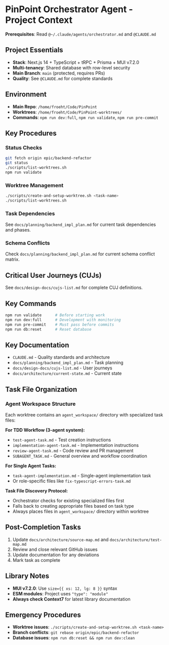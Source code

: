 # PinPoint Orchestrator Agent - Project Context

**Prerequisites**: Read `@~/.claude/agents/orchestrator.md` and `@CLAUDE.md`

## Project Essentials

- **Stack**: Next.js 14 + TypeScript + tRPC + Prisma + MUI v7.2.0
- **Multi-tenancy**: Shared database with row-level security
- **Main Branch**: `main` (protected, requires PRs)
- **Quality**: See `@CLAUDE.md` for complete standards

## Environment

- **Main Repo**: `/home/froeht/Code/PinPoint`
- **Worktrees**: `/home/froeht/Code/PinPoint-worktrees/`
- **Commands**: `npm run dev:full`, `npm run validate`, `npm run pre-commit`

## Key Procedures

### Status Checks

```bash
git fetch origin epic/backend-refactor
git status
./scripts/list-worktrees.sh
npm run validate
```

### Worktree Management

```bash
./scripts/create-and-setup-worktree.sh <task-name>
./scripts/list-worktrees.sh
```

### Task Dependencies

See `docs/planning/backend_impl_plan.md` for current task dependencies and phases.

### Schema Conflicts

Check `docs/planning/backend_impl_plan.md` for current schema conflict matrix.

## Critical User Journeys (CUJs)

See `docs/design-docs/cujs-list.md` for complete CUJ definitions.

## Key Commands

```bash
npm run validate      # Before starting work
npm run dev:full      # Development with monitoring
npm run pre-commit    # Must pass before commits
npm run db:reset      # Reset database
```

## Key Documentation

- `CLAUDE.md` - Quality standards and architecture
- `docs/planning/backend_impl_plan.md` - Task planning
- `docs/design-docs/cujs-list.md` - User journeys
- `docs/architecture/current-state.md` - Current state

## Task File Organization

### Agent Workspace Structure

Each worktree contains an `agent_workspace/` directory with specialized task files:

**For TDD Workflow (3-agent system):**

- `test-agent-task.md` - Test creation instructions
- `implementation-agent-task.md` - Implementation instructions
- `review-agent-task.md` - Code review and PR management
- `SUBAGENT_TASK.md` - General overview and workflow coordination

**For Single Agent Tasks:**

- `task-agent-implementation.md` - Single-agent implementation task
- Or role-specific files like `fix-typescript-errors-task.md`

**Task File Discovery Protocol:**

- Orchestrator checks for existing specialized files first
- Falls back to creating appropriate files based on task type
- Always places files in `agent_workspace/` directory within worktree

## Post-Completion Tasks

1. Update `docs/architecture/source-map.md` and `docs/architecture/test-map.md`
2. Review and close relevant GitHub issues
3. Update documentation for any deviations
4. Mark task as complete

## Library Notes

- **MUI v7.2.0**: Use `size={{ xs: 12, lg: 8 }}` syntax
- **ESM modules**: Project uses `"type": "module"`
- **Always check Context7** for latest library documentation

## Emergency Procedures

- **Worktree issues**: `./scripts/create-and-setup-worktree.sh <task-name>`
- **Branch conflicts**: `git rebase origin/epic/backend-refactor`
- **Database issues**: `npm run db:reset && npm run dev:clean`
